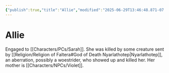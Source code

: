 ```yaml
---
{"publish":true,"title":"Allie","modified":"2025-06-29T13:46:48.871-07:00","cssclasses":""}
---
```




# Allie

Engaged to [[Characters/PCs/Sarah]]. She was killed by some creature sent by [[Religion/Religion of Faltera#God of Death Nyarlathotep\|Nyarlathotep]], an aberration, possibly a woestrider, who showed up and killed her. Her mother is [[Characters/NPCs/Violet]].
